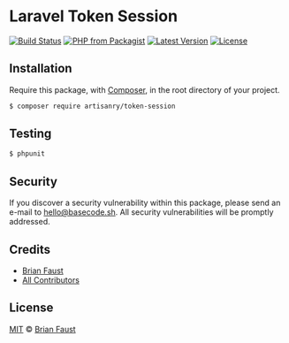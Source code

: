 # Laravel Token Session

[![Build Status](https://img.shields.io/travis/artisanry/Token-Session/master.svg?style=flat-square)](https://travis-ci.org/artisanry/Token-Session)
[![PHP from Packagist](https://img.shields.io/packagist/php-v/artisanry/token-session.svg?style=flat-square)]()
[![Latest Version](https://img.shields.io/github/release/artisanry/Token-Session.svg?style=flat-square)](https://github.com/artisanry/Token-Session/releases)
[![License](https://img.shields.io/packagist/l/artisanry/Token-Session.svg?style=flat-square)](https://packagist.org/packages/artisanry/Token-Session)

## Installation

Require this package, with [Composer](https://getcomposer.org/), in the root directory of your project.

``` bash
$ composer require artisanry/token-session
```

## Testing

``` bash
$ phpunit
```

## Security

If you discover a security vulnerability within this package, please send an e-mail to hello@basecode.sh. All security vulnerabilities will be promptly addressed.

## Credits

- [Brian Faust](https://github.com/faustbrian)
- [All Contributors](../../contributors)

## License

[MIT](LICENSE) © [Brian Faust](https://basecode.sh)
